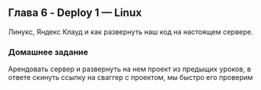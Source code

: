 ## Глава 6 - Deploy 1 — Linux
Линукс, Яндекс Клауд и как развернуть наш код на настоящем сервере.

### Домашнее задание
Арендовать сервер и развернуть на нем проект из предыщих уроков, в ответе скинуть ссылку на сваггер с проектом, мы быстро его проверим
